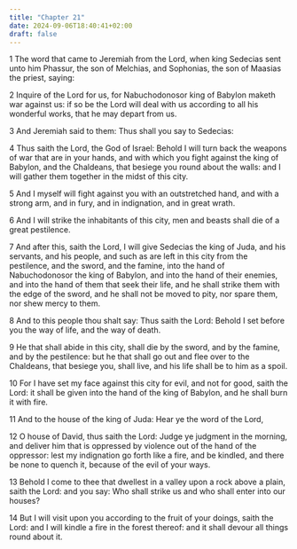 ```yaml
---
title: "Chapter 21"
date: 2024-09-06T18:40:41+02:00
draft: false
---
```




1 The word that came to Jeremiah from the Lord, when king Sedecias sent unto him Phassur, the son of Melchias, and Sophonias, the son of Maasias the priest, saying:

2 Inquire of the Lord for us, for Nabuchodonosor king of Babylon maketh war against us: if so be the Lord will deal with us according to all his wonderful works, that he may depart from us.

3 And Jeremiah said to them: Thus shall you say to Sedecias:

4 Thus saith the Lord, the God of Israel: Behold I will turn back the weapons of war that are in your hands, and with which you fight against the king of Babylon, and the Chaldeans, that besiege you round about the walls: and I will gather them together in the midst of this city.

5 And I myself will fight against you with an outstretched hand, and with a strong arm, and in fury, and in indignation, and in great wrath.

6 And I will strike the inhabitants of this city, men and beasts shall die of a great pestilence.

7 And after this, saith the Lord, I will give Sedecias the king of Juda, and his servants, and his people, and such as are left in this city from the pestilence, and the sword, and the famine, into the hand of Nabuchodonosor the king of Babylon, and into the hand of their enemies, and into the hand of them that seek their life, and he shall strike them with the edge of the sword, and he shall not be moved to pity, nor spare them, nor shew mercy to them.

8 And to this people thou shalt say: Thus saith the Lord: Behold I set before you the way of life, and the way of death.

9 He that shall abide in this city, shall die by the sword, and by the famine, and by the pestilence: but he that shall go out and flee over to the Chaldeans, that besiege you, shall live, and his life shall be to him as a spoil.

10 For I have set my face against this city for evil, and not for good, saith the Lord: it shall be given into the hand of the king of Babylon, and he shall burn it with fire.

11 And to the house of the king of Juda: Hear ye the word of the Lord,

12 O house of David, thus saith the Lord: Judge ye judgment in the morning, and deliver him that is oppressed by violence out of the hand of the oppressor: lest my indignation go forth like a fire, and be kindled, and there be none to quench it, because of the evil of your ways.

13 Behold I come to thee that dwellest in a valley upon a rock above a plain, saith the Lord: and you say: Who shall strike us and who shall enter into our houses?

14 But I will visit upon you according to the fruit of your doings, saith the Lord: and I will kindle a fire in the forest thereof: and it shall devour all things round about it.

